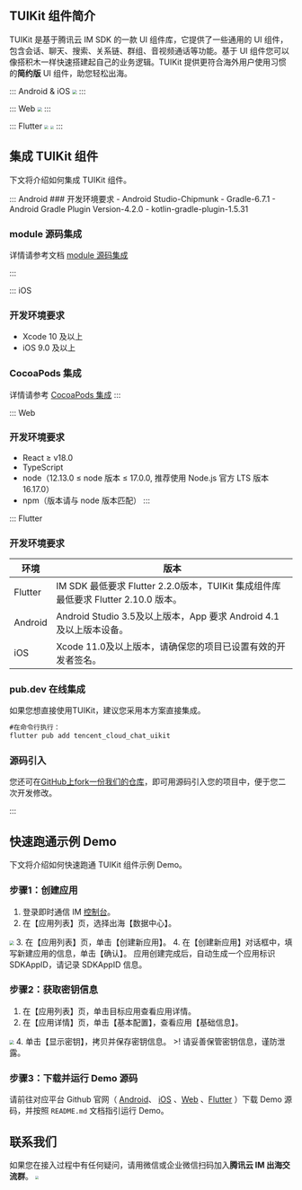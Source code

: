 ﻿## TUIKit 组件简介
TUIKit 是基于腾讯云 IM SDK 的一款 UI 组件库，它提供了一些通用的 UI 组件，包含会话、聊天、搜索、关系链、群组、音视频通话等功能。基于 UI 组件您可以像搭积木一样快速搭建起自己的业务逻辑。TUIKit 提供更符合海外用户使用习惯的**简约版** UI 组件，助您轻松出海。

<dx-tabs>
::: Android & iOS
<img src="https://qcloudimg.tencent-cloud.cn/raw/9c893f1a9c6368c82d44586907d5293d.png" style="zoom:50%;"/>
:::

::: Web
<img src='https://qcloudimg.tencent-cloud.cn/raw/14ed827eecc218306abc82d46c57252d.png' style="zoom:50%;"/>
:::

::: Flutter
<img src='https://qcloudimg.tencent-cloud.cn/raw/b3d5bba6d133d3a0f3a4fa7534037f01.png' style="zoom:40%;"/>
<img src='https://qcloudimg.tencent-cloud.cn/raw/f4dd95ce502aab8855b99aeb0631e532.png' style="zoom:39%;"/>
:::
</dx-tabs>

## 集成 TUIKit 组件
下文将介绍如何集成 TUIKit 组件。

<dx-tabs>
::: Android
### 开发环境要求
- Android Studio-Chipmunk 
- Gradle-6.7.1
- Android Gradle Plugin Version-4.2.0
- kotlin-gradle-plugin-1.5.31
  
### module 源码集成
详情请参考文档 [module 源码集成](https://cloud.tencent.com/document/product/269/37059#module-.E6.BA.90.E7.A0.81.E9.9B.86.E6.88.90)

:::

::: iOS
### 开发环境要求
- Xcode 10 及以上
- iOS 9.0 及以上

### CocoaPods 集成
详情请参考 [CocoaPods 集成](https://cloud.tencent.com/document/product/269/37060#cocoapods-.E9.9B.86.E6.88.90)
:::

::: Web
### 开发环境要求
- React ≥ v18.0
- TypeScript
- node（12.13.0 ≤ node 版本 ≤ 17.0.0, 推荐使用 Node.js 官方 LTS 版本 16.17.0）
- npm（版本请与 node 版本匹配）
:::

::: Flutter
### 开发环境要求
| 环境  | 版本 |
|---------|---------|
| Flutter | IM SDK 最低要求 Flutter 2.2.0版本，TUIKit 集成组件库最低要求 Flutter 2.10.0 版本。|
|Android|Android Studio 3.5及以上版本，App 要求 Android 4.1及以上版本设备。|
|iOS|Xcode 11.0及以上版本，请确保您的项目已设置有效的开发者签名。|

### pub.dev 在线集成

如果您想直接使用TUIKit，建议您采用本方案直接集成。

```dart
#在命令行执行：
flutter pub add tencent_cloud_chat_uikit
```

### 源码引入

您还可在[GitHub上fork一份我们的仓库](https://github.com/TencentCloud/chat-uikit-flutter)，即可用源码引入您的项目中，便于您二次开发修改。

:::
</dx-tabs>


## 快速跑通示例 Demo
下文将介绍如何快速跑通 TUIKit 组件示例 Demo。

### 步骤1：创建应用
1. 登录即时通信 IM [控制台](https://console.cloud.tencent.com/avc)。
2. 在【应用列表】页，选择出海【数据中心】。
<img src="https://qcloudimg.tencent-cloud.cn/raw/cac15b7b8ca8723f18d535b7df6ca985.png" style="zoom:50%;"/>
3. 在【应用列表】页，单击【创建新应用】。
4. 在【创建新应用】对话框中，填写新建应用的信息，单击【确认】。
应用创建完成后，自动生成一个应用标识 SDKAppID，请记录 SDKAppID 信息。

### 步骤2：获取密钥信息
1. 在【应用列表】页，单击目标应用查看应用详情。
3. 在【应用详情】页，单击【基本配置】，查看应用【基础信息】。
<img src="https://qcloudimg.tencent-cloud.cn/raw/2b2567f8031b20d8a94a5493102e98d0.png" style="zoom:50%;"/>
4. 单击【显示密钥】，拷贝并保存密钥信息。
>! 请妥善保管密钥信息，谨防泄露。

### 步骤3：下载并运行 Demo 源码
请前往对应平台 Github 官网（ [Android](https://github.com/TencentCloud/chat-uikit-android)、 [iOS](https://github.com/TencentCloud/chat-uikit-ios) 、[Web](https://github.com/TencentCloud/chat-uikit-react) 、[Flutter](https://github.com/TencentCloud/chat-demo-flutter) ）下载 Demo 源码，并按照 `README.md` 文档指引运行 Demo。

## 联系我们
如果您在接入过程中有任何疑问，请用微信或企业微信扫码加入**腾讯云 IM 出海交流群**。
<img src='https://qcloudimg.tencent-cloud.cn/raw/d2c5b691e61ef5bb83a7854f81553b90.jpg' style="zoom:40%;"/>  


